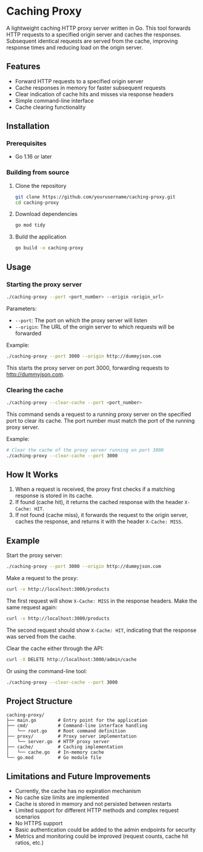 # Caching Proxy

A lightweight caching HTTP proxy server written in Go. This tool forwards HTTP requests to a specified origin server and caches the responses. Subsequent identical requests are served from the cache, improving response times and reducing load on the origin server.

## Features

- Forward HTTP requests to a specified origin server
- Cache responses in memory for faster subsequent requests
- Clear indication of cache hits and misses via response headers
- Simple command-line interface
- Cache clearing functionality

## Installation

### Prerequisites

- Go 1.16 or later

### Building from source

1. Clone the repository
   ```bash
   git clone https://github.com/yourusername/caching-proxy.git
   cd caching-proxy
   ```

2. Download dependencies
   ```bash
   go mod tidy
   ```

3. Build the application
   ```bash
   go build -o caching-proxy
   ```

## Usage

### Starting the proxy server

```bash
./caching-proxy --port <port_number> --origin <origin_url>
```

Parameters:
- `--port`: The port on which the proxy server will listen
- `--origin`: The URL of the origin server to which requests will be forwarded

Example:
```bash
./caching-proxy --port 3000 --origin http://dummyjson.com
```

This starts the proxy server on port 3000, forwarding requests to http://dummyjson.com.

### Clearing the cache

```bash
./caching-proxy --clear-cache --port <port_number>
```

This command sends a request to a running proxy server on the specified port to clear its cache. The port number must match the port of the running proxy server.

Example:
```bash
# Clear the cache of the proxy server running on port 3000
./caching-proxy --clear-cache --port 3000
```

## How It Works

1. When a request is received, the proxy first checks if a matching response is stored in its cache.
2. If found (cache hit), it returns the cached response with the header `X-Cache: HIT`.
3. If not found (cache miss), it forwards the request to the origin server, caches the response, and returns it with the header `X-Cache: MISS`.

## Example

Start the proxy server:
```bash
./caching-proxy --port 3000 --origin http://dummyjson.com
```

Make a request to the proxy:
```bash
curl -v http://localhost:3000/products
```

The first request will show `X-Cache: MISS` in the response headers. Make the same request again:
```bash
curl -v http://localhost:3000/products
```

The second request should show `X-Cache: HIT`, indicating that the response was served from the cache.



Clear the cache either through the API:
```bash
curl -X DELETE http://localhost:3000/admin/cache
```

Or using the command-line tool:
```bash
./caching-proxy --clear-cache --port 3000
```

## Project Structure

```
caching-proxy/
├── main.go        # Entry point for the application
├── cmd/           # Command-line interface handling
│   └── root.go    # Root command definition
├── proxy/         # Proxy server implementation
│   └── server.go  # HTTP proxy server
├── cache/         # Caching implementation
│   └── cache.go   # In-memory cache
└── go.mod         # Go module file
```

## Limitations and Future Improvements

- Currently, the cache has no expiration mechanism
- No cache size limits are implemented
- Cache is stored in memory and not persisted between restarts
- Limited support for different HTTP methods and complex request scenarios
- No HTTPS support
- Basic authentication could be added to the admin endpoints for security
- Metrics and monitoring could be improved (request counts, cache hit ratios, etc.)
